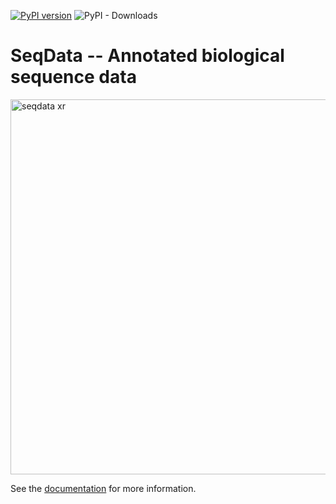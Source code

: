 [![PyPI version](https://badge.fury.io/py/seqexplainer.svg)](https://badge.fury.io/py/seqdata)
![PyPI - Downloads](https://img.shields.io/pypi/dm/seqdata)

# SeqData -- Annotated biological sequence data
<img src="_static/seqdata_xr.png" alt="seqdata xr" width=600>

See the [documentation](https://seqdata.readthedocs.io/en/latest/) for more information.